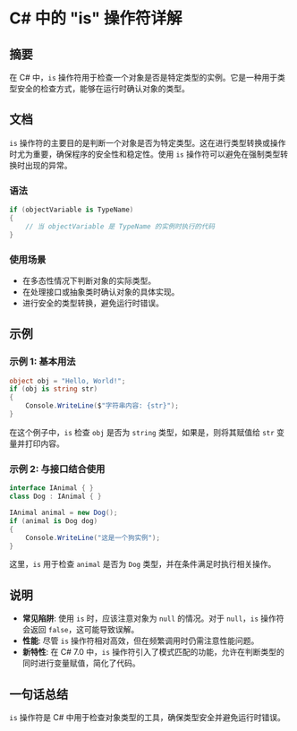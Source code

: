 <!--
Meta Description: # C# 中的 "is" 操作符详解 ## 摘要 在 C# 中，`is` 操作符用于检查一个对象是否是特定类型的实例。它是一种用于类型安全的检查方式，能够在运行时确认对象的类型。 ## 文档 `is` 操作符的主要目的是判断一个对象是否为特定类型。这在进行类型转换或操作时尤为重要，确保程序的安全性和...
Meta Keywords: dog, csharp, obj, str, ianimal
-->

# C# 中的 "is" 操作符详解

## 摘要
在 C# 中，`is` 操作符用于检查一个对象是否是特定类型的实例。它是一种用于类型安全的检查方式，能够在运行时确认对象的类型。

## 文档
`is` 操作符的主要目的是判断一个对象是否为特定类型。这在进行类型转换或操作时尤为重要，确保程序的安全性和稳定性。使用 `is` 操作符可以避免在强制类型转换时出现的异常。

### 语法
```csharp
if (objectVariable is TypeName)
{
    // 当 objectVariable 是 TypeName 的实例时执行的代码
}
```

### 使用场景
- 在多态性情况下判断对象的实际类型。
- 在处理接口或抽象类时确认对象的具体实现。
- 进行安全的类型转换，避免运行时错误。

## 示例
### 示例 1: 基本用法
```csharp
object obj = "Hello, World!";
if (obj is string str)
{
    Console.WriteLine($"字符串内容: {str}");
}
```
在这个例子中，`is` 检查 `obj` 是否为 `string` 类型，如果是，则将其赋值给 `str` 变量并打印内容。

### 示例 2: 与接口结合使用
```csharp
interface IAnimal { }
class Dog : IAnimal { }

IAnimal animal = new Dog();
if (animal is Dog dog)
{
    Console.WriteLine("这是一个狗实例");
}
```
这里，`is` 用于检查 `animal` 是否为 `Dog` 类型，并在条件满足时执行相关操作。

## 说明
- **常见陷阱**: 使用 `is` 时，应该注意对象为 `null` 的情况。对于 `null`，`is` 操作符会返回 `false`，这可能导致误解。
- **性能**: 尽管 `is` 操作符相对高效，但在频繁调用时仍需注意性能问题。
- **新特性**: 在 C# 7.0 中，`is` 操作符引入了模式匹配的功能，允许在判断类型的同时进行变量赋值，简化了代码。

## 一句话总结
`is` 操作符是 C# 中用于检查对象类型的工具，确保类型安全并避免运行时错误。